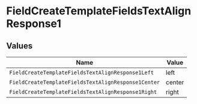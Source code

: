 # FieldCreateTemplateFieldsTextAlignResponse1


## Values

| Name                                                | Value                                               |
| --------------------------------------------------- | --------------------------------------------------- |
| `FieldCreateTemplateFieldsTextAlignResponse1Left`   | left                                                |
| `FieldCreateTemplateFieldsTextAlignResponse1Center` | center                                              |
| `FieldCreateTemplateFieldsTextAlignResponse1Right`  | right                                               |